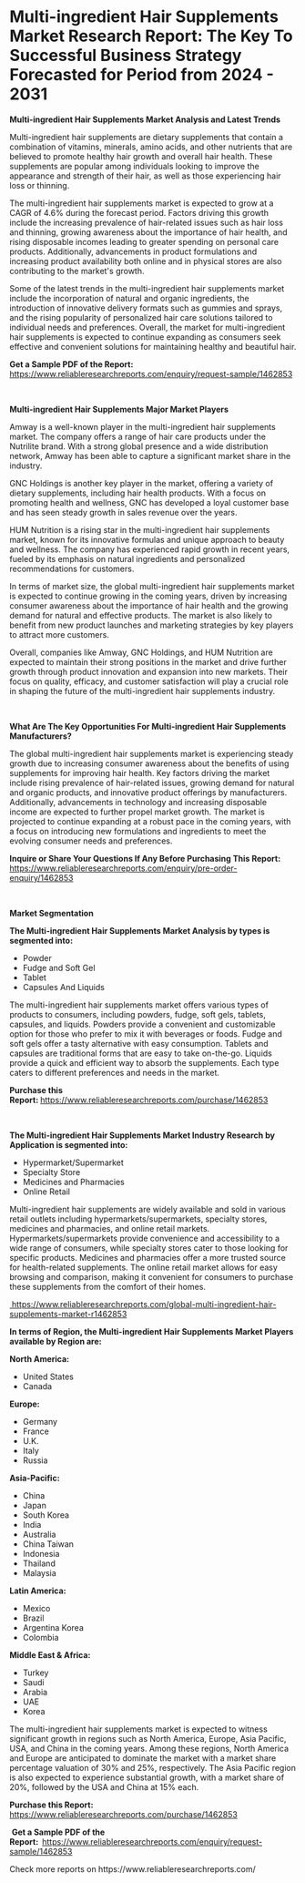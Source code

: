 <p><h1>Multi-ingredient Hair Supplements Market Research Report: The Key To Successful Business Strategy Forecasted for Period from 2024 - 2031</h1></p><p><strong>Multi-ingredient Hair Supplements Market Analysis and Latest Trends</strong></p>
<p><p>Multi-ingredient hair supplements are dietary supplements that contain a combination of vitamins, minerals, amino acids, and other nutrients that are believed to promote healthy hair growth and overall hair health. These supplements are popular among individuals looking to improve the appearance and strength of their hair, as well as those experiencing hair loss or thinning.</p><p>The multi-ingredient hair supplements market is expected to grow at a CAGR of 4.6% during the forecast period. Factors driving this growth include the increasing prevalence of hair-related issues such as hair loss and thinning, growing awareness about the importance of hair health, and rising disposable incomes leading to greater spending on personal care products. Additionally, advancements in product formulations and increasing product availability both online and in physical stores are also contributing to the market's growth.</p><p>Some of the latest trends in the multi-ingredient hair supplements market include the incorporation of natural and organic ingredients, the introduction of innovative delivery formats such as gummies and sprays, and the rising popularity of personalized hair care solutions tailored to individual needs and preferences. Overall, the market for multi-ingredient hair supplements is expected to continue expanding as consumers seek effective and convenient solutions for maintaining healthy and beautiful hair.</p></p>
<p><strong>Get a Sample PDF of the Report:&nbsp;</strong> <a href="https://www.reliableresearchreports.com/enquiry/request-sample/1462853">https://www.reliableresearchreports.com/enquiry/request-sample/1462853</a></p>
<p>&nbsp;</p>
<p><strong>Multi-ingredient Hair Supplements Major Market Players</strong></p>
<p><p>Amway is a well-known player in the multi-ingredient hair supplements market. The company offers a range of hair care products under the Nutrilite brand. With a strong global presence and a wide distribution network, Amway has been able to capture a significant market share in the industry.</p><p>GNC Holdings is another key player in the market, offering a variety of dietary supplements, including hair health products. With a focus on promoting health and wellness, GNC has developed a loyal customer base and has seen steady growth in sales revenue over the years.</p><p>HUM Nutrition is a rising star in the multi-ingredient hair supplements market, known for its innovative formulas and unique approach to beauty and wellness. The company has experienced rapid growth in recent years, fueled by its emphasis on natural ingredients and personalized recommendations for customers.</p><p>In terms of market size, the global multi-ingredient hair supplements market is expected to continue growing in the coming years, driven by increasing consumer awareness about the importance of hair health and the growing demand for natural and effective products. The market is also likely to benefit from new product launches and marketing strategies by key players to attract more customers.</p><p>Overall, companies like Amway, GNC Holdings, and HUM Nutrition are expected to maintain their strong positions in the market and drive further growth through product innovation and expansion into new markets. Their focus on quality, efficacy, and customer satisfaction will play a crucial role in shaping the future of the multi-ingredient hair supplements industry.</p></p>
<p>&nbsp;</p>
<p><strong>What Are The Key Opportunities For Multi-ingredient Hair Supplements Manufacturers?</strong></p>
<p><p>The global multi-ingredient hair supplements market is experiencing steady growth due to increasing consumer awareness about the benefits of using supplements for improving hair health. Key factors driving the market include rising prevalence of hair-related issues, growing demand for natural and organic products, and innovative product offerings by manufacturers. Additionally, advancements in technology and increasing disposable income are expected to further propel market growth. The market is projected to continue expanding at a robust pace in the coming years, with a focus on introducing new formulations and ingredients to meet the evolving consumer needs and preferences.</p></p>
<p><strong>Inquire or Share Your Questions If Any Before Purchasing This Report:</strong> <a href="https://www.reliableresearchreports.com/enquiry/pre-order-enquiry/1462853">https://www.reliableresearchreports.com/enquiry/pre-order-enquiry/1462853</a></p>
<p>&nbsp;</p>
<p><strong>Market Segmentation</strong></p>
<p><strong>The Multi-ingredient Hair Supplements Market Analysis by types is segmented into:</strong></p>
<p><ul><li>Powder</li><li>Fudge and Soft Gel</li><li>Tablet</li><li>Capsules And Liquids</li></ul></p>
<p><p>The multi-ingredient hair supplements market offers various types of products to consumers, including powders, fudge, soft gels, tablets, capsules, and liquids. Powders provide a convenient and customizable option for those who prefer to mix it with beverages or foods. Fudge and soft gels offer a tasty alternative with easy consumption. Tablets and capsules are traditional forms that are easy to take on-the-go. Liquids provide a quick and efficient way to absorb the supplements. Each type caters to different preferences and needs in the market.</p></p>
<p><strong>Purchase this Report:&nbsp;</strong><a href="https://www.reliableresearchreports.com/purchase/1462853">https://www.reliableresearchreports.com/purchase/1462853</a></p>
<p>&nbsp;</p>
<p><strong>The Multi-ingredient Hair Supplements Market Industry Research by Application is segmented into:</strong></p>
<p><ul><li>Hypermarket/Supermarket</li><li>Specialty Store</li><li>Medicines and Pharmacies</li><li>Online Retail</li></ul></p>
<p><p>Multi-ingredient hair supplements are widely available and sold in various retail outlets including hypermarkets/supermarkets, specialty stores, medicines and pharmacies, and online retail markets. Hypermarkets/supermarkets provide convenience and accessibility to a wide range of consumers, while specialty stores cater to those looking for specific products. Medicines and pharmacies offer a more trusted source for health-related supplements. The online retail market allows for easy browsing and comparison, making it convenient for consumers to purchase these supplements from the comfort of their homes.</p></p>
<p><a href="https://www.reliableresearchreports.com/global-multi-ingredient-hair-supplements-market-r1462853">&nbsp;https://www.reliableresearchreports.com/global-multi-ingredient-hair-supplements-market-r1462853</a></p>
<p><strong>In terms of Region, the Multi-ingredient Hair Supplements Market Players available by Region are:</strong></p>
<p>
    <p> <strong> North America: </strong>
        <ul>
            <li>United States</li>
            <li>Canada</li>
        </ul>
        </p> 
    <p> <strong> Europe: </strong>
        <ul>
            <li>Germany</li>
            <li>France</li>
            <li>U.K.</li>
            <li>Italy</li>
            <li>Russia</li>
        </ul>
        </p> 
    <p> <strong> Asia-Pacific: </strong>
        <ul>
            <li>China</li>
            <li>Japan</li>
            <li>South Korea</li>
            <li>India</li>
            <li>Australia</li>
            <li>China Taiwan</li>
            <li>Indonesia</li>
            <li>Thailand</li>
            <li>Malaysia</li>
        </ul>
        </p> 
    <p> <strong> Latin America: </strong>
        <ul>
            <li>Mexico</li>
            <li>Brazil</li>
            <li>Argentina Korea</li>
            <li>Colombia</li>
        </ul>
        </p> 
    <p> <strong> Middle East & Africa: </strong>
        <ul>
            <li>Turkey</li>
            <li>Saudi</li>
            <li>Arabia</li>
            <li>UAE</li>
            <li>Korea</li>
        </ul>
    </p>
    </p>
<p><p>The multi-ingredient hair supplements market is expected to witness significant growth in regions such as North America, Europe, Asia Pacific, USA, and China in the coming years. Among these regions, North America and Europe are anticipated to dominate the market with a market share percentage valuation of 30% and 25%, respectively. The Asia Pacific region is also expected to experience substantial growth, with a market share of 20%, followed by the USA and China at 15% each.</p></p>
<p><strong>Purchase this Report: </strong><a href="https://www.reliableresearchreports.com/purchase/1462853">https://www.reliableresearchreports.com/purchase/1462853</a></p>
<p>&nbsp;<strong>Get a Sample PDF of the Report:&nbsp;&nbsp;</strong><a href="https://www.reliableresearchreports.com/enquiry/request-sample/1462853">https://www.reliableresearchreports.com/enquiry/request-sample/1462853</a></p>
<p><strong></strong></p>
<p>Check more reports on https://www.reliableresearchreports.com/</p>
